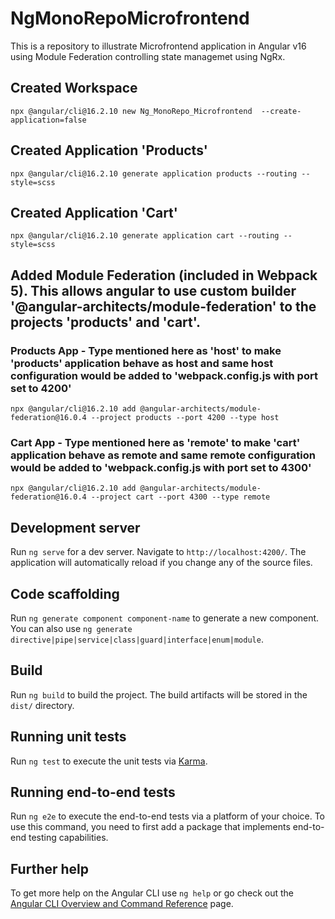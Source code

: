 # NgMonoRepoMicrofrontend

This is a repository to illustrate Microfrontend application in Angular v16 using Module Federation controlling state managemet using NgRx.

## Created Workspace

```
npx @angular/cli@16.2.10 new Ng_MonoRepo_Microfrontend  --create-application=false
```

## Created Application 'Products'

```
npx @angular/cli@16.2.10 generate application products --routing --style=scss
```

## Created Application 'Cart'

```
npx @angular/cli@16.2.10 generate application cart --routing --style=scss
```

## Added Module Federation (included in Webpack 5). This allows angular to use custom builder '@angular-architects/module-federation' to the projects 'products' and 'cart'.

### Products App - Type mentioned here as 'host' to make 'products' application behave as host and same host configuration would be added to 'webpack.config.js with port set to 4200'

```
npx @angular/cli@16.2.10 add @angular-architects/module-federation@16.0.4 --project products --port 4200 --type host
```

### Cart App - Type mentioned here as 'remote' to make 'cart' application behave as remote and same remote configuration would be added to 'webpack.config.js with port set to 4300'

```
npx @angular/cli@16.2.10 add @angular-architects/module-federation@16.0.4 --project cart --port 4300 --type remote
```

## Development server

Run `ng serve` for a dev server. Navigate to `http://localhost:4200/`. The application will automatically reload if you change any of the source files.

## Code scaffolding

Run `ng generate component component-name` to generate a new component. You can also use `ng generate directive|pipe|service|class|guard|interface|enum|module`.

## Build

Run `ng build` to build the project. The build artifacts will be stored in the `dist/` directory.

## Running unit tests

Run `ng test` to execute the unit tests via [Karma](https://karma-runner.github.io).

## Running end-to-end tests

Run `ng e2e` to execute the end-to-end tests via a platform of your choice. To use this command, you need to first add a package that implements end-to-end testing capabilities.

## Further help

To get more help on the Angular CLI use `ng help` or go check out the [Angular CLI Overview and Command Reference](https://angular.io/cli) page.
